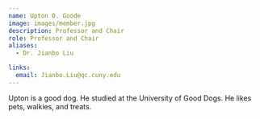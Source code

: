 ```yaml
---
name: Upton O. Goode
image: images/member.jpg
description: Professor and Chair
role: Professor and Chair
aliases:
  - Dr. Jianbo Liu

links:
  email: Jianbo.Liu@qc.cuny.edu
---
```


Upton is a good dog.
He studied at the University of Good Dogs.
He likes pets, walkies, and treats.
